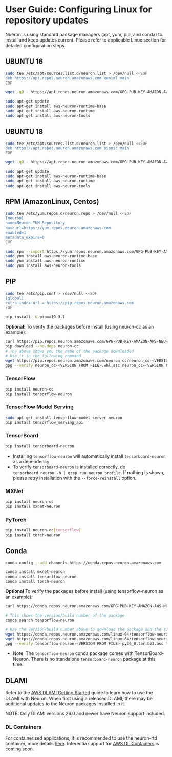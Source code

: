 # User Guide: Configuring Linux for repository updates

Nueron is using standard package managers (apt, yum, pip, and conda) to install and keep updates current. Please refer to applicable Linux section for detailed configuration steps.


## UBUNTU 16

```bash
sudo tee /etc/apt/sources.list.d/neuron.list > /dev/null <<EOF
deb https://apt.repos.neuron.amazonaws.com xenial main
EOF

wget -qO - https://apt.repos.neuron.amazonaws.com/GPG-PUB-KEY-AMAZON-AWS-NEURON.PUB | sudo apt-key add -

sudo apt-get update
sudo apt-get install aws-neuron-runtime-base
sudo apt-get install aws-neuron-runtime
sudo apt-get install aws-neuron-tools
```

## UBUNTU 18

```bash
sudo tee /etc/apt/sources.list.d/neuron.list > /dev/null <<EOF
deb https://apt.repos.neuron.amazonaws.com bionic main
EOF

wget -qO - https://apt.repos.neuron.amazonaws.com/GPG-PUB-KEY-AMAZON-AWS-NEURON.PUB | sudo apt-key add -

sudo apt-get update
sudo apt-get install aws-neuron-runtime-base
sudo apt-get install aws-neuron-runtime
sudo apt-get install aws-neuron-tools
```

## RPM (AmazonLinux, Centos)

```bash
sudo tee /etc/yum.repos.d/neuron.repo > /dev/null <<EOF
[neuron]
name=Neuron YUM Repository
baseurl=https://yum.repos.neuron.amazonaws.com
enabled=1
metadata_expire=0
EOF

sudo rpm --import https://yum.repos.neuron.amazonaws.com/GPG-PUB-KEY-AMAZON-AWS-NEURON.PUB
sudo yum install aws-neuron-runtime-base
sudo yum install aws-neuron-runtime
sudo yum install aws-neuron-tools
```

## PIP

```bash
sudo tee /etc/pip.conf > /dev/null <<EOF
[global]
extra-index-url = https://pip.repos.neuron.amazonaws.com
EOF

pip install -U pip==19.3.1
```

**Optional:** To verify the packages before install (using neuron-cc as an example):

```bash
curl https://pip.repos.neuron.amazonaws.com/GPG-PUB-KEY-AMAZON-AWS-NEURON.PUB | gpg --import
pip download --no-deps neuron-cc
# The above shows you the name of the package downloaded
# Use it in the following command
wget https://pip.repos.neuron.amazonaws.com/neuron-cc/neuron_cc-<VERSION FROM FILE>.whl.asc
gpg --verify neuron_cc-<VERSION FROM FILE>.whl.asc neuron_cc-<VERSION FROM FILE>.whl
```

### TensorFlow

```bash
pip install neuron-cc
pip install tensorflow-neuron
```
### TensorFlow Model Serving

```bash
sudo apt-get install tensorflow-model-server-neuron
pip install tensorflow_serving_api
```

### TensorBoard
```bash
pip install tensorboard-neuron
```
* Installing `tensorflow-neuron` will automatically install `tensorboard-neuron` as a dependency
* To verify `tensorboard-neuron` is installed correctly, do `tensorboard_neuron -h | grep run_neuron_profile`. If nothing is shown, please retry installation with the `--force-reinstall` option.

### MXNet

```bash
pip install neuron-cc
pip install mxnet-neuron
```

### PyTorch

```bash
pip install neuron-cc[tensorflow]
pip install torch-neuron
```

## Conda

```bash
conda config --add channels https://conda.repos.neuron.amazonaws.com

conda install mxnet-neuron
conda install tensorflow-neuron
conda install torch-neuron
```

**Optional** To verify the packages before install (using tensorflow-neuron as an example):

```bash
curl https://conda.repos.neuron.amazonaws.com/GPG-PUB-KEY-AMAZON-AWS-NEURON.PUB | gpg --import

# This shows the version/build number of the package
conda search tensorflow-neuron

# Use the version/build number above to download the package and the signature
wget https://conda.repos.neuron.amazonaws.com/linux-64/tensorflow-neuron-<VERSION FROM FILE>-py36_0.tar.bz2
wget https://conda.repos.neuron.amazonaws.com/linux-64/tensorflow-neuron-<VERSION FROM FILE>-py36_0.tar.bz2.asc
gpg --verify tensorflow-neuron-<VERSION FROM FILE>-py36_0.tar.bz2.asc tensorflow-neuron-<VERSION FROM FILE>-py36_0.tar.bz2
```
* Note: The `tensorflow-neuron` conda package comes with TensorBoard-Neuron.  There is no standalone `tensorboard-neuron` package at this time.

## DLAMI
Refer to the [AWS DLAMI Getting Started](https://docs.aws.amazon.com/dlami/latest/devguide/gs.html) guide to learn how to use the DLAMI with Neuron. When first using a released DLAMI, there may be additional updates to the Neuron packages installed in it.

NOTE: Only DLAMI versions 26.0 and newer have Neuron support included.

### DL Containers
For containerized applications, it is recommended to use the neuron-rtd container, more details [here](./docs/neuron-runtime/tutorial-containers.md).
Inferentia support for [AWS DL Containers](https://docs.aws.amazon.com/dlami/latest/devguide/deep-learning-containers-ec2.html) is coming soon.
